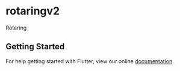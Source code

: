 # rotaringv2

Rotaring

## Getting Started

For help getting started with Flutter, view our online
[documentation](https://flutter.io/).

